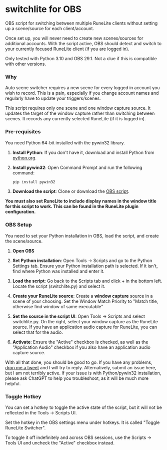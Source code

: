 # switchlite for OBS
OBS script for switching between multiple RuneLite clients without setting up a scene/source for each client/account.

Once set up, you will never need to create new scenes/sources for additional accounts. With the script active, OBS should detect and switch to your currently focused RuneLite client (if you are logged in).

Only tested with Python 3.10 and OBS 29.1. Not a clue if this is compatible with other versions.

### Why

Auto scene switcher requires a new scene for every logged in account you wish to record. This is a pain, especially if you change account names and regularly have to update your triggers/scenes.

This script requires only one scene and one window capture source. It updates the target of the window capture rather than switching between scenes. It records any currently selected RuneLite (if it is logged in).

### Pre-requisites

You need Python 64-bit installed with the pywin32 library.

1. **Install Python**: If you don't have it, download and install Python from [python.org](https://www.python.org/downloads/).

2. **Install pywin32**: Open Command Prompt and run the following command:
    ```bash
    pip install pywin32
    ```
3. **Download the script**: Clone or download the [OBS script](https://github.com/mlgudi/switchlite/blob/main/switchlite.py).

**You must also set RuneLite to include display names in the window title for this script to work. This can be found in the RuneLite plugin configuration.**

### OBS Setup

You need to set your Python installation in OBS, load the script, and create the scene/source.

1. **Open OBS**

2. **Set Python installation**: Open Tools -> Scripts and go to the Python Settings tab. Ensure your Python installation path is selected. If it isn't, find where Python was installed and enter it.

3. **Load the script**: Go back to the Scripts tab and click + in the bottom left. Locate the script (switchlite.py) and select it.

4. **Create your RuneLite source**: Create a **window capture** source in a scene of your choosing. Set the Window Match Priority to "Match title, otherwise find window of same executable"

5. **Set the source in the script UI**: Open Tools -> Scripts and select switchlite.py. On the right, select your window capture as the RuneLite source. If you have an application audio capture for RuneLite, you can select that for the audio.

6. **Activate**: Ensure the "Active" checkbox is checked, as well as the "Application Audio" checkbox if you also have an application audio capture source.

With all that done, you should be good to go. If you have any problems, [drop me a tweet](https://twitter.com/MLGudi) and I will try to reply. Alternatively, submit an issue here, but I am not terribly active. If your issue is with Python/pywin32 installation, please ask ChatGPT to help you troubleshoot, as it will be much more helpful.

### Toggle Hotkey

You can set a hotkey to toggle the active state of the script, but it will not be reflected in the Tools -> Scripts UI.

Set the hotkey in the OBS settings menu under hotkeys. It is called "Toggle RuneLite Switcher".

To toggle it off indefinitely and across OBS sessions, use the Scripts -> Tools UI and uncheck the "Active" checkbox instead.
